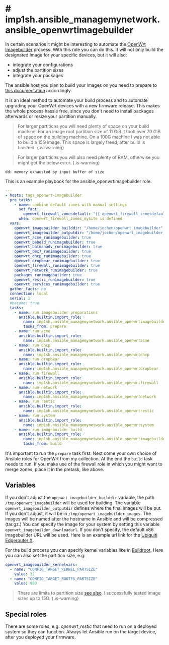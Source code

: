 # # imp1sh.ansible_managemynetwork.ansible_openwrtimagebuilder
In certain scenarios it might be interesting to automate the [OpenWrt Imagebuilder](https://openwrt.org/docs/guide-user/additional-software/imagebuilder) process. With this role you can do this. It will not only build the designated Image for your specific devices, but it will also:

- integrate your configurations
- adjust the partition sizes
- integrate your packages

The ansible host you plan to build your images on you need to prepare to [this documentation](https://openwrt.org/docs/guide-user/additional-software/imagebuilder) accordingly.

It is an ideal method to automate your build process and to automate upgrading your OpenWrt devices with a new firmware release. This makes the whole process hassle free, since you don't need to install packages afterwards or resize your partition manually.

> For larger partitions you will need plenty of space on your build machine. For an image root partition size of 11 GiB it took over 70 GiB of space on the building machine. On a 100G machine I was not able to build a 15G image.
This space is largely freed, after build is finished.
{.is-warning}

> For larger partitions you will also need plenty of RAM, otherwise you might get the below error.
{.is-warning}

```
dd: memory exhausted by input buffer of size
```

This is an example playbook for the ansible_openwrtimagebuilder role.

```yaml
---
- hosts: tags_openwrt-imagebuilder
  pre_tasks:
    - name: combine default zones with manual settings
      set_fact:
        openwrt_firewall_zonesdefault: "{{ openwrt_firewall_zonesdefault | combine(openwrt_firewall_zones_mysite, recursive=true) }}"
      when: openwrt_firewall_zones_mysite is defined
  vars:
    openwrt_imagebuilder_builddir: "/home/jochen/openwrt_imagebuilder"
    openwrt_imagebuilder_outputdir: "/home/jochen/openwrt_imagebuilder_images"
    openwrt_acme_runimagebuilder: true
    openwrt_babeld_runimagebuilder: true
    openwrt_batmanadv_runimagebuilder: true
    openwrt_bmx7_runimagebuilder: true
    openwrt_dhcp_runimagebuilder: true
    openwrt_dropbear_runimagebuilder: true
    openwrt_firewall_runimagebuilder: true
    openwrt_network_runimagebuilder: true
    packages_runimagebuilder: true
    openwrt_restic_runimagebuilder: true
    openwrt_services_runimagebuilder: true
  gather_facts: no
  connection: local
  serial: 1
  #become: true
  tasks:
    - name: run imagebuilder preparations
      ansible.builtin.import_role:
        name: imp1sh.ansible_managemynetwork.ansible_openwrtimagebuilder
        tasks_from: prepare
    - name: run acme
      ansible.builtin.import_role:
        name: imp1sh.ansible_managemynetwork.ansible_openwrtacme
    - name: run dhcp
      ansible.builtin.import_role:
        name: imp1sh.ansible_managemynetwork.ansible_openwrtdhcp
    - name: run dropbear
      ansible.builtin.import_role:
        name: imp1sh.ansible_managemynetwork.ansible_openwrtdropbear
    - name: run firewall
      ansible.builtin.import_role:
        name: imp1sh.ansible_managemynetwork.ansible_openwrtfirewall
    - name: run network
      ansible.builtin.import_role:
        name: imp1sh.ansible_managemynetwork.ansible_openwrtnetwork
    - name: run restic
      ansible.builtin.import_role:
        name: imp1sh.ansible_managemynetwork.ansible_openwrtrestic
    - name: run system
      ansible.builtin.import_role:
        name: imp1sh.ansible_managemynetwork.ansible_openwrtsystem
    - name: run imagebuilder build
      ansible.builtin.import_role:
        name: imp1sh.ansible_managemynetwork.ansible_openwrtimagebuilder
        tasks_from: build

```

It's important to run the `prepare` task first. Next come your own choice of Ansible roles for OpenWrt from my collection. At the end the `build` task needs to run.
If you make use of the firewall role in which you might want to merge zones, place it in the pretask, like above.

## Variables

If you don't adjust the `openwrt_imagebuilder_builddir` variable, the path `/tmp/openwrt_imagebuilder` will be used for building. The variable `openwrt_imagebuilder_outputdir` defines where the final images will be put. If you don't adjust, it will be in `/tmp/openwrt_imagebuilder_images`. The images will be named after the hostname in Ansible and will be compressed (tar.gz.)
You can specify the image for your system by setting this variable `openwrt_imagebuilder_downloadurl`. If you don't specify, the default x86 imagebuilder URL will be used. Here is an example url link for the [Ubiquiti Edgerouter X](https://downloads.openwrt.org/releases/22.03.1/targets/ramips/mt7621/).

For the build process you can specify kernel variables like in [Buildroot](https://openwrt.org/de/doc/howto/buildroot.exigence). Here you can also set the partition size, e.g:
```yaml
openwrt_imagebuilder_kernelvars:
  - name: "CONFIG_TARGET_KERNEL_PARTSIZE"
    value: 32
  - name: "CONFIG_TARGET_ROOTFS_PARTSIZE"
    value: 900
```

> There are limits to partition size [see also](https://unix.stackexchange.com/questions/563203/what-is-the-maximum-value-for-the-bs-argument-of-dd). I successfully tested image sizes up to 15G.
{.is-warning}

## Special roles
There are some roles, e.g. *openwrt_restic* that need to run on a deployed system so they can function. Always let Ansible run on the target device, after you deployed your firmware.
